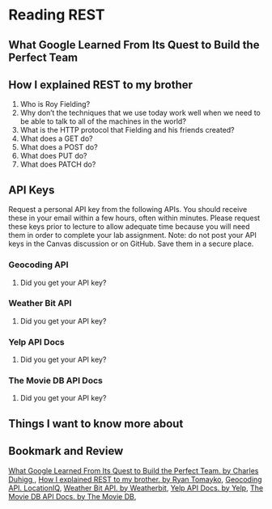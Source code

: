 # Reading REST

## What Google Learned From Its Quest to Build the Perfect Team


## How I explained REST to my brother

1. Who is Roy Fielding?
2. Why don’t the techniques that we use today work well when we need to be able to talk to all of the machines in the world?
3. What is the HTTP protocol that Fielding and his friends created?
4. What does a GET do?
5. What does a POST do?
6. What does PUT do?
7. What does PATCH do?

## API Keys

Request a personal API key from the following APIs. You should receive these in your email within a few hours, often within minutes. Please request these keys prior to lecture to allow adequate time because you will need them in order to complete your lab assignment. Note: do not post your API keys in the Canvas discussion or on GitHub. Save them in a secure place.

### Geocoding API

1. Did you get your API key?

### Weather Bit API

1. Did you get your API key?

### Yelp API Docs

1. Did you get your API key?

### The Movie DB API Docs

1. Did you get your API key?

## Things I want to know more about

## Bookmark and Review

[What Google Learned From Its Quest to Build the Perfect Team. by Charles Duhigg ](https://www.nytimes.com/2016/02/28/magazine/what-google-learned-from-its-quest-to-build-the-perfect-team.html),
[How I explained REST to my brother. by Ryan Tomayko](https://gist.github.com/brookr/5977550),
[Geocoding API. LocationIQ](https://locationiq.com/),
[Weather Bit API. by Weatherbit](https://www.weatherbit.io/),
[Yelp API Docs. by Yelp](https://www.yelp.com/developers/documentation/v3/business_search),
[The Movie DB API Docs. by The Movie DB](https://developers.themoviedb.org/3/getting-started/introduction),
